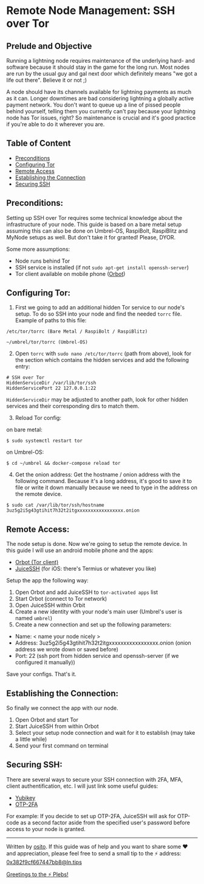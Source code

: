 # Remote Node Management: SSH over Tor

## Prelude and Objective ##
Running a lightning node requires maintenance of the underlying hard- and software because it should stay in the game for the long run. Most nodes are run by the usual guy and gal next door which definitely means "we got a life out there". Believe it or not ;)

A node should have its channels available for lightning payments as much as it can. Longer downtimes are bad considering lightning a globally active payment network. You don't want to queue up a line of pissed people behind yourself, telling them you currently can't pay because your lightning node has Tor issues, right? So maintenance is crucial and it's good practice if you're able to do it wherever you are. 

## Table of Content ##

- [Preconditions](#preconditions)
- [Configuring Tor](#configuring-tor)
- [Remote Access](#remote-access)
- [Establishing the Connection](#establishing-the-connection)
- [Securing SSH](#securing-ssh)

## Preconditions: ##

Setting up SSH over Tor requires some technical knowledge about the infrastructure of your node. This guide is based on a bare metal setup assuming this can also be done on Umbrel-OS, RaspiBolt, RaspiBlitz and MyNode setups as well. But don't take it for granted! Please, DYOR.

Some more assumptions:
- Node runs behind Tor
- SSH service is installed (if not `sudo apt-get install openssh-server`)
- Tor client available on mobile phone ([Orbot](https://github.com/guardianproject/orbot))

## Configuring Tor: ##

1) First we going to add an additional hidden Tor service to our node's setup. To do so SSH into your node and find the needed `torrc` file. Example of paths to this file:
````
/etc/tor/torrc (Bare Metal / RaspiBolt / RaspiBlitz)

~/umbrel/tor/torrc (Umbrel-OS)
````

2) Open `torrc` with `sudo nano /etc/tor/torrc` (path from above), look for the section which contains the hidden services and add the following entry:
````
# SSH over Tor
HiddenServiceDir /var/lib/tor/ssh
HiddenServicePort 22 127.0.0.1:22
````
`HiddenServiceDir` may be adjusted to another path, look for other hidden services and their corresponding dirs to match them.

3) Reload Tor config:

on bare metal:
````
$ sudo systemctl restart tor
````
on Umbrel-OS:
````
$ cd ~/umbrel && docker-compose reload tor
````

4) Get the onion address:
Get the hostname / onion address with the following command. Because it's a long address, it's good to save it to file or write it down manually because we need to type in the address on the remote device. 
````
$ sudo cat /var/lib/tor/ssh/hostname
3uz5g2i5g43gtihit7h32t2itgxxxxxxxxxxxxxxxxx.onion
````


## Remote Access: ##

The node setup is done. Now we're going to setup the remote device. In this guide I will use an android mobile phone and the apps:
- [Orbot (Tor client)](https://github.com/guardianproject/orbot)
- [JuiceSSH](https://juicessh.com) (for iOS: there's Termius or whatever you like)

Setup the app the following way:
1) Open Orbot and add JuiceSSH to `tor-activated apps` list
2) Start Orbot (connect to Tor network)
3) Open JuiceSSH within Orbit
4) Create a new identity with your node's main user (Umbrel's user is named `umbrel`)
5) Create a new connection and set up the following parameters:
- Name: < name your node nicely >
- Address: 3uz5g2i5g43gtihit7h32t2itgxxxxxxxxxxxxxxxxx.onion (onion address we wrote down or saved before)
- Port: 22 (ssh port from hidden service and openssh-server (if we configured it manually))


Save your configs. That's it. 


## Establishing the Connection: ##

So finally we connect the app with our node. 
1) Open Orbot and start Tor
2) Start JuiceSSH from within Orbot
3) Select your setup node connection and wait for it to establish (may take a little while)
4) Send your first command on terminal


## Securing SSH: ##
There are several ways to secure your SSH connection with 2FA, MFA, client authentification, etc. I will just link some useful guides:
- [Yubikey](https://developers.yubico.com/yubico-pam/YubiKey_and_SSH_via_PAM.html)
- [OTP-2FA](https://www.simplified.guide/ssh/use-otp-2fa)

For example: If you decide to set up OTP-2FA, JuiceSSH will ask for OTP-code as a second factor aside from the specified user's password before access to your node is granted.

_______________________________________________________________

Written by [osito](https://github.com/blckbx). If this guide was of help and you want to share some ♥ and appreciation, please feel free to send a small tip to the ⚡ address: 0x382f9cf667447bb8@ln.tips

[Greetings to the ⚡ Plebs!](https://t.me/plebnet)
